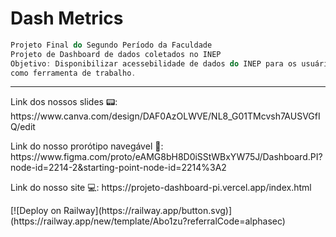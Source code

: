 <h1> Dash Metrics </h1>

```js
Projeto Final do Segundo Período da Faculdade
Projeto de Dashboard de dados coletados no INEP
Objetivo: Disponibilizar acessebilidade de dados do INEP para os usuários que utilizam Dashboard
como ferramenta de trabalho.
```

<hr>

<div>
Link dos nossos slides 📟: https://www.canva.com/design/DAF0AzOLWVE/NL8_G01TMcvsh7AUSVGfIQ/edit
<p></p>
Link do nosso prorótipo navegável 📱: https://www.figma.com/proto/eAMG8bH8D0iSStWBxYW75J/Dashboard.PI?node-id=2214-2&starting-point-node-id=2214%3A2
<p></p>
Link do nosso site 💻: https://projeto-dashboard-pi.vercel.app/index.html
<p></p>
[![Deploy on Railway](https://railway.app/button.svg)](https://railway.app/new/template/Abo1zu?referralCode=alphasec)
</div>
